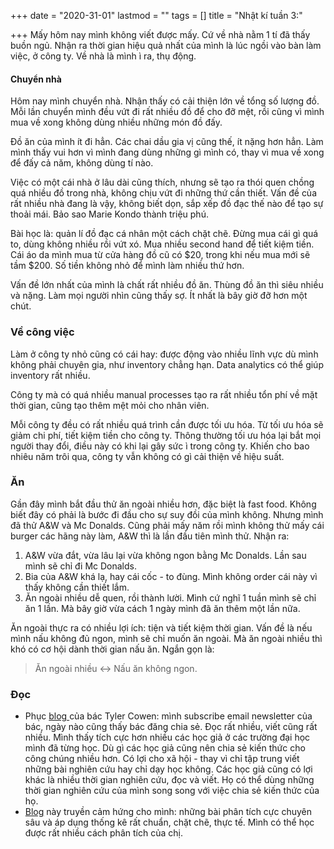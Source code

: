 +++
date = "2020-31-01"
lastmod = ""
tags = []
title = "Nhật kí tuần 3:"

+++
Mấy hôm nay mình không viết được mấy. Cứ về nhà nằm 1 tí đã thấy buồn ngủ. Nhận ra thời gian hiệu quả nhất của mình là lúc ngồi vào bàn làm việc, ở công ty. Về nhà là mình ì ra, thụ động.

#### Chuyển nhà

Hôm nay mình chuyển nhà. Nhận thấy có cải thiện lớn về tổng số lượng đồ. Mỗi lần chuyển mình đều vứt đi rất nhiều đồ để cho đỡ mệt, rồi cũng vì mình mua về xong không dùng nhiều những món đồ đấy.

Đồ ăn của mình ít đi hẳn. Các chai dầu gia vị cũng thế, ít nặng hơn hẳn. Làm mình thấy vui hơn vì mình đang dùng những gì mình có, thay vì mua về xong để đấy cả năm, không dùng tí nào. 

Việc có một cái nhà ở lâu dài cũng thích, nhưng sẽ tạo ra thói quen chồng quá nhiều đồ trong nhà, không chịu vứt đi những thứ cần thiết. Vấn đề của rất nhiều nhà đang là vậy, không biết dọn, sắp xếp đồ đạc thế nào để tạo sự thoải mái. Bảo sao Marie Kondo thành triệu phú.

Bài học là: quản lí đồ đạc cá nhân một cách chặt chẽ. Đừng mua cái gì quá to, dùng không nhiều rồi vứt xó. Mua nhiều second hand để tiết kiệm tiền. Cái áo da mình mua từ cửa hàng đồ cũ có $20, trong khi nếu mua mới sẽ tầm $200. Số tiền không nhỏ để mình làm nhiều thứ hơn. 

Vấn đề lớn nhất của mình là chất rất nhiều đồ ăn. Thùng đồ ăn thì siêu nhiều và nặng. Làm mọi người nhìn cũng thấy sợ. Ít nhất là bây giờ đỡ hơn một chút.

### Về công việc

Làm ở công ty nhỏ cũng có cái hay: được động vào nhiều lĩnh vực dù mình không phải chuyên gia, như inventory chẳng hạn. Data analytics có thể giúp inventory rất nhiều.

Công ty mà có quá nhiều manual processes tạo ra rất nhiều tổn phí về mặt thời gian, cũng tạo thêm mệt mỏi cho nhân viên.

Mỗi công ty đều có rất nhiều quá trình cần được tối ưu hóa. Từ tối ưu hóa sẽ giảm chi phí, tiết kiệm tiền cho công ty. Thông thường tối ưu hóa lại bắt mọi người thay đổi, điều này có khi lại gây sức ì trong công ty. Khiến cho bao nhiêu năm trôi qua, công ty vẫn không có gì cải thiện về hiệu suất.

### Ăn

Gần đây mình bắt đầu thử ăn ngoài nhiều hơn, đặc biệt là fast food. Không biết đây có phải là bước đi đầu cho sự suy đồi của mình không. Nhưng mình đã thử A&W và Mc Donalds. Cũng phải mấy năm rồi mình không thử mấy cái burger các hãng này làm, A&W thì là lần đầu tiên mình thử. Nhận ra:

1. A&W vừa đắt, vừa lâu lại vừa không ngon bằng Mc Donalds. Lần sau mình sẽ chỉ đi Mc Donalds.
2. Bia của A&W khá lạ, hay cái cốc - to đùng. Mình không order cái này vì thấy không cần thiết lắm.
3. Ăn ngoài nhiều dễ quen, rồi thành lười. Mình cứ nghĩ 1 tuần mình sẽ chỉ ăn 1 lần. Mà bây giờ vừa cách 1 ngày mình đã ăn thêm một lần nữa.

Ăn ngoài thực ra có nhiều lợi ích: tiện và tiết kiệm thời gian. Vấn đề là nếu mình nấu không đủ ngon, mình sẽ chỉ muốn ăn ngoài. Mà ăn ngoài nhiều thì khó có cơ hội dành thời gian nấu ăn. Ngắn gọn là:

> Ăn ngoài nhiều <-> Nấu ăn không ngon.

### Đọc

* Phục [blog ](https://marginalrevolution.com/marginalrevolution/2020/01)của bác Tyler Cowen: mình subscribe email newsletter của bác, ngày nào cũng thấy bác đăng chia sẻ. Đọc rất nhiều, viết cũng rất nhiều. Mình thấy tích cực hơn nhiều các học giả ở các trường đại học mình đã từng học. Dù gì các học giả cũng nên chia sẻ kiến thức cho công chúng nhiều hơn. Có lợi cho xã hội - thay vì chỉ tập trung viết những bài nghiên cứu hay chỉ dạy học không. Các học giả cũng có lợi khác là nhiều thời gian nghiên cứu, đọc và viết. Họ có thể dùng những thời gian nghiên cứu của mình song song với việc chia sẻ kiến thức của họ.
* [Blog](https://kylascanlon.com/) này truyền cảm hứng cho mình: những bài phân tích cực chuyên sâu và áp dụng thống kê rất chuẩn, chặt chẽ, thực tế. Mình có thể học được rất nhiều cách phân tích của chị.